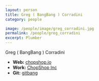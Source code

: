 ```yaml
---
layout: person
title: Greg ( BangBang ) Corradini
category: people

image: /people/image/greg_corradini.jpg
permalink: /people/greg_corradini
excerpt: Plumber
---
```


Greg ( BangBang ) Corradini

* **Web:** [chopshop.io](http://chopshop.io)
* **Work:** [ChopShop Inc](http://chopshop.io)
* **Git:** [gitbang](https://github.com/thebigspoon)

